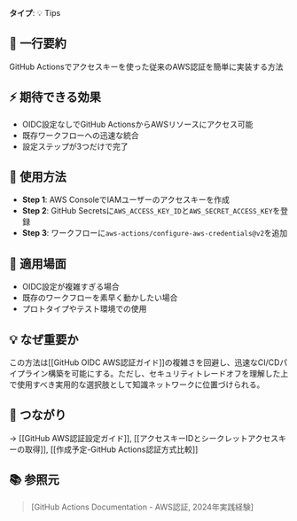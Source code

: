 **タイプ**: 💡 Tips

## 📝 一行要約
GitHub Actionsでアクセスキーを使った従来のAWS認証を簡単に実装する方法

## ⚡ 期待できる効果
- OIDC設定なしでGitHub ActionsからAWSリソースにアクセス可能
- 既存ワークフローへの迅速な統合
- 設定ステップが3つだけで完了

## 🎯 使用方法
- **Step 1**: AWS ConsoleでIAMユーザーのアクセスキーを作成
- **Step 2**: GitHub Secretsに`AWS_ACCESS_KEY_ID`と`AWS_SECRET_ACCESS_KEY`を登録
- **Step 3**: ワークフローに`aws-actions/configure-aws-credentials@v2`を追加

## 📍 適用場面
- OIDC設定が複雑すぎる場合
- 既存のワークフローを素早く動かしたい場合
- プロトタイプやテスト環境での使用

## 💡 なぜ重要か
この方法は[[GitHub OIDC AWS認証ガイド]]の複雑さを回避し、迅速なCI/CDパイプライン構築を可能にする。ただし、セキュリティトレードオフを理解した上で使用すべき実用的な選択肢として知識ネットワークに位置づけられる。

## 🔗 つながり
→ [[GitHub AWS認証設定ガイド]], [[アクセスキーIDとシークレットアクセスキーの取得]], [[作成予定-GitHub Actions認証方式比較]]

## 📚 参照元
> [GitHub Actions Documentation - AWS認証, 2024年実践経験]